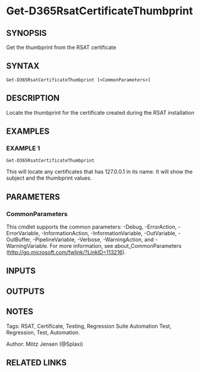 ﻿---
external help file: d365fo.tools-help.xml
Module Name: d365fo.tools
online version:
schema: 2.0.0
---

# Get-D365RsatCertificateThumbprint

## SYNOPSIS
Get the thumbprint from the RSAT certificate

## SYNTAX

```
Get-D365RsatCertificateThumbprint [<CommonParameters>]
```

## DESCRIPTION
Locate the thumbprint for the certificate created during the RSAT installation

## EXAMPLES

### EXAMPLE 1
```
Get-D365RsatCertificateThumbprint
```

This will locate any certificates that has 127.0.0.1 in its name.
It will show the subject and the thumbprint values.

## PARAMETERS

### CommonParameters
This cmdlet supports the common parameters: -Debug, -ErrorAction, -ErrorVariable, -InformationAction, -InformationVariable, -OutVariable, -OutBuffer, -PipelineVariable, -Verbose, -WarningAction, and -WarningVariable.
For more information, see about_CommonParameters (http://go.microsoft.com/fwlink/?LinkID=113216).

## INPUTS

## OUTPUTS

## NOTES
Tags: RSAT, Certificate, Testing, Regression Suite Automation Test, Regression, Test, Automation.

Author: Mötz Jensen (@Splaxi)

## RELATED LINKS
